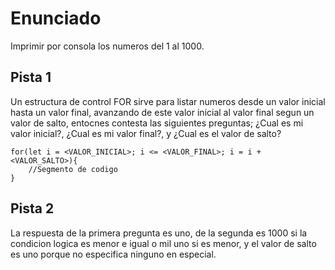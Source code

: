 # Enunciado

Imprimir por consola los numeros del 1 al 1000.

## Pista 1

Un estructura de control FOR sirve para listar numeros desde un valor inicial hasta un valor final, avanzando de este valor inicial al valor final segun un valor de salto, entocnes contesta las siguientes preguntas; ¿Cual es mi valor inicial?, ¿Cual es mi valor final?, y ¿Cual es el valor de salto? 

```
for(let i = <VALOR_INICIAL>; i <= <VALOR_FINAL>; i = i + <VALOR_SALTO>){
    //Segmento de codigo
}
```


## Pista 2

La respuesta de la primera pregunta es uno, de la segunda es 1000 si la condicion logica es menor e igual o mil uno si es menor, y el valor de salto es uno porque no especifica ninguno en especial. 
